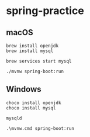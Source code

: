 # spring-practice

## macOS

```shell
brew install openjdk
brew install mysql
```

```shell
brew services start mysql
```

```shell
./mvnw spring-boot:run
```

## Windows

```shell
choco install openjdk
choco install mysql
```

```shell
mysqld
```

```shell
.\mvnw.cmd spring-boot:run
```
